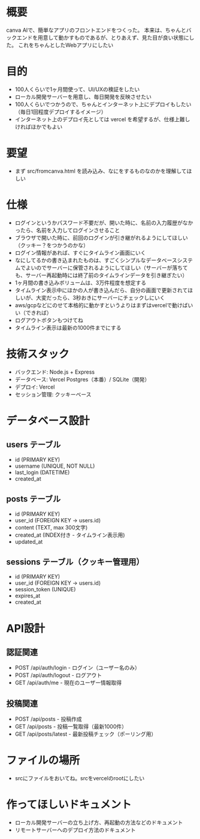 # 概要
canva AIで、簡単なアプリのフロントエンドをつくった。
本来は、ちゃんとバックエンドを用意して動かすものであるが、とりあえず、見た目が良い状態にした。
これをちゃんとしたWebアプリにしたい

# 目的
- 100人くらいで1ヶ月間使って、UI/UXの検証をしたい
- ローカル開発サーバーを用意し、毎日開発を反映させたい
- 100人くらいでつかうので、ちゃんとインターネット上にデプロイもしたい（毎日1回程度デプロイするイメージ）
- インターネット上のデプロイ先としては vercel を希望するが、仕様上難しければほかでもよい

# 要望
- まず src/fromcanva.html を読み込み、なにをするものなのかを理解してほしい

# 仕様
- ログインというかパスワード不要だが、開いた時に、名前の入力履歴がなかったら、名前を入力してログインさせること
- ブラウザで開いた時に、前回のログインが引き継がれるようにしてほしい（クッキー？をつかうのかな）
- ログイン情報があれば、すぐにタイムライン画面にいく
- なにしてるかの書き込まれたものは、すごくシンプルなデータベースシステムでよいのでサーバーに保管されるようにしてほしい（サーバーが落ちても、サーバー再起動時には終了前のタイムラインデータを引き継ぎたい）
- 1ヶ月間の書き込みボリュームは、3万件程度を想定する
- タイムライン表示中にほかの人が書き込んだら、自分の画面で更新されてほしいが、大変だったら、3秒おきにサーバーにチェックしにいく
- aws/gcpなどにのせて本格的に動かすというよりはまずはvercelで動けばいい（できれば）
- ログアウトボタンもつけてね
- タイムライン表示は最新の1000件までにする

# 技術スタック
- バックエンド: Node.js + Express
- データベース: Vercel Postgres（本番）/ SQLite（開発）
- デプロイ: Vercel
- セッション管理: クッキーベース

# データベース設計
## users テーブル
- id (PRIMARY KEY)
- username (UNIQUE, NOT NULL)
- last_login (DATETIME)
- created_at

## posts テーブル
- id (PRIMARY KEY)
- user_id (FOREIGN KEY → users.id)
- content (TEXT, max 300文字)
- created_at (INDEX付き - タイムライン表示用)
- updated_at

## sessions テーブル（クッキー管理用）
- id (PRIMARY KEY)
- user_id (FOREIGN KEY → users.id)
- session_token (UNIQUE)
- expires_at
- created_at

# API設計
## 認証関連
- POST /api/auth/login - ログイン（ユーザー名のみ）
- POST /api/auth/logout - ログアウト
- GET /api/auth/me - 現在のユーザー情報取得

## 投稿関連
- POST /api/posts - 投稿作成
- GET /api/posts - 投稿一覧取得（最新1000件）
- GET /api/posts/latest - 最新投稿チェック（ポーリング用）

# ファイルの場所
- srcにファイルをおいてね。srcをvercelのrootにしたい

# 作ってほしいドキュメント
- ローカル開発サーバーの立ち上げ方、再起動の方法などのドキュメント
- リモートサーバーへのデプロイ方法のドキュメント

